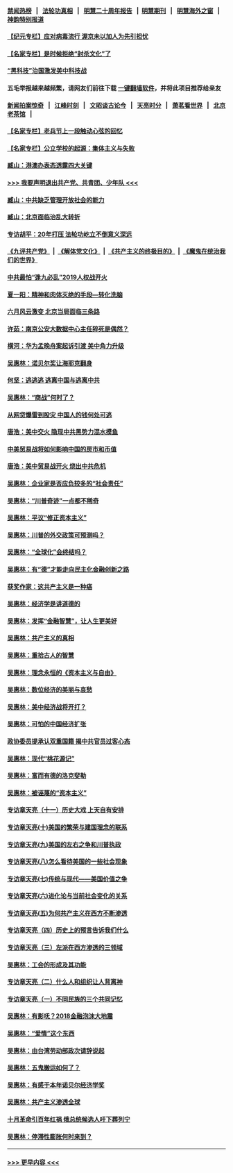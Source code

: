 #### [禁闻热榜](热点新闻.md?=0)  &nbsp;&nbsp;|&nbsp;&nbsp; [法轮功真相](https://github.com/gfw-breaker/truth/blob/master/README.md?=0) &nbsp;&nbsp;|&nbsp;&nbsp; [明慧二十周年报告](https://github.com/gfw-breaker/mh-reports/blob/master/README.md?=0) &nbsp;&nbsp;|&nbsp;&nbsp;[明慧期刊](https://github.com/gfw-breaker/mh-qikan) &nbsp;&nbsp;|&nbsp;&nbsp; [明慧海外之窗](https://github.com/gfw-breaker/mh-news/blob/master/README.md?=0) &nbsp;&nbsp;|&nbsp;&nbsp; [神韵特别报道](https://github.com/gfw-breaker/mh-news/blob/master/shenyun.md?=0)
#### [【纪元专栏】应对病毒流行 渥京未以加人为先引担忧](../pages/nsc423/n11875714.md?t=03130702) 
#### [【名家专栏】是时候拒绝“封杀文化”了](../pages/nsc423/n11814093.md?t=03130702) 
#### [“黑科技”治国激发美中科技战](../pages/nsc423/n11638056.md?t=03130702) 
#### 五毛举报越来越频繁，请网友们前往下载 [一键翻墙软件](https://github.com/gfw-breaker/ssr-accounts)，并将此项目推荐给亲友
#### [新闻拍案惊奇](https://github.com/gfw-breaker/banned-news/blob/master/pages/link4.md) &nbsp;&nbsp;|&nbsp;&nbsp; [江峰时刻](https://github.com/gfw-breaker/banned-news/blob/master/pages/link4.md) &nbsp;&nbsp;|&nbsp;&nbsp; [文昭谈古论今](https://github.com/gfw-breaker/banned-news/blob/master/pages/link4.md) &nbsp;&nbsp;|&nbsp;&nbsp; [天亮时分](https://github.com/gfw-breaker/banned-news/blob/master/pages/link4.md) &nbsp;&nbsp;|&nbsp;&nbsp; [萧茗看世界](https://github.com/gfw-breaker/banned-news/blob/master/pages/link4.md) &nbsp;&nbsp;|&nbsp;&nbsp; [北京老茶馆](https://github.com/gfw-breaker/banned-news/blob/master/pages/link4.md) &nbsp;&nbsp;|&nbsp;&nbsp; 
#### [【名家专栏】老兵节上一段触动心弦的回忆](../pages/nsc423/n11646016.md?t=03130702) 
#### [【名家专栏】公立学校的起源：集体主义与失败](../pages/nsc423/n11601833.md?t=03130702) 
#### [臧山：港澳办表态透露四大关键](../pages/nsc423/n11421628.md?t=03130702) 
#### [>>> 我要声明退出共产党、共青团、少年队 <<<](https://github.com/begood0513/goodnews/blob/master/quit/letter.md) 
#### [臧山：中共缺乏管理开放社会的能力](../pages/nsc423/n11407457.md?t=03130702) 
#### [臧山：北京面临治乱大转折](../pages/nsc423/n11406895.md?t=03130702) 
#### [专访胡平：20年打压 法轮功屹立不倒意义深远](../pages/nsc423/n11398800.md?t=03130702) 
#### [《九评共产党》](https://github.com/begood0513/9ping.md/blob/master/README.md) &nbsp;|&nbsp; [《解体党文化》](../../../../jtdwh.md/blob/master/README.md)  &nbsp;|&nbsp; [《共产主义的终极目的》](../../../../gczydzjmd.md/blob/master/README.md) &nbsp;|&nbsp; [《魔鬼在统治我们的世界》](../../../../mgztzwmdsj.md/blob/master/README.md) 
#### [中共最怕“逢九必乱”2019人权战开火](../pages/nsc423/n11385248.md?t=03130702) 
#### [夏一阳：精神和肉体灭绝的手段—转化洗脑](../pages/nsc423/n11368250.md?t=03130702) 
#### [六月风云激变 北京当局面临三条路](../pages/nsc423/n11313668.md?t=03130702) 
#### [许茹：南京公安大数据中心主任猝死是偶然？](../pages/nsc423/n11064744.md?t=03130702) 
#### [横河：华为孟晚舟案起诉引渡 美中角力升级](../pages/nsc423/n11027230.md?t=03130702) 
#### [吴惠林：诺贝尔奖让海耶克翻身](../pages/nsc423/n10890049.md?t=03130702) 
#### [何坚：逃逃逃 逃离中国与逃离中共](../pages/nsc423/n10592891.md?t=03130702) 
#### [吴惠林：“商战”何时了？](../pages/nsc423/n10573558.md?t=03130702) 
#### [从网贷爆雷到股灾 中国人的钱何处可逃](../pages/nsc423/n10572800.md?t=03130702) 
#### [唐浩：美中交火 隐现中共黑势力混水摸鱼](../pages/nsc423/n10544040.md?t=03130702) 
#### [中美贸易战将如何影响中国的房市和币值](../pages/nsc423/n10543697.md?t=03130702) 
#### [唐浩：美中贸易战开火 烧出中共危机](../pages/nsc423/n10540126.md?t=03130702) 
#### [吴惠林：企业家是否应负较多的“社会责任”](../pages/nsc423/n10535022.md?t=03130702) 
#### [吴惠林：“川普奇迹”一点都不稀奇](../pages/nsc423/n10512808.md?t=03130702) 
#### [吴惠林：平议“修正资本主义”](../pages/nsc423/n10495724.md?t=03130702) 
#### [吴惠林：川普的外交政策可预测吗？](../pages/nsc423/n10462387.md?t=03130702) 
#### [吴惠林：“全球化”会终结吗？](../pages/nsc423/n10452838.md?t=03130702) 
#### [吴惠林：有“德”才能走向民主化金融创新之路](../pages/nsc423/n10432292.md?t=03130702) 
#### [获奖作家：这共产主义是一种癌](../pages/nsc423/n10431541.md?t=03130702) 
#### [吴惠林：经济学是讲道德的](../pages/nsc423/n10398014.md?t=03130702) 
#### [吴惠林：发挥“金融智慧”，让人生更美好](../pages/nsc423/n10375019.md?t=03130702) 
#### [吴惠林：共产主义的真相](../pages/nsc423/n10351394.md?t=03130702) 
#### [吴惠林：重拾古人的智慧](../pages/nsc423/n10337691.md?t=03130702) 
#### [吴惠林：理念永恒的《资本主义与自由》](../pages/nsc423/n10316274.md?t=03130702) 
#### [吴惠林：数位经济的美丽与哀愁](../pages/nsc423/n10292946.md?t=03130702) 
#### [吴惠林：美中经济战将开打？](../pages/nsc423/n10258825.md?t=03130702) 
#### [吴惠林：可怕的中国经济扩张](../pages/nsc423/n10219147.md?t=03130702) 
#### [政协委员提承认双重国籍 揭中共官员过客心态](../pages/nsc423/n10208809.md?t=03130702) 
#### [吴惠林：现代“桃花源记”](../pages/nsc423/n10185234.md?t=03130702) 
#### [吴惠林：富而有德的洛克斐勒](../pages/nsc423/n10142264.md?t=03130702) 
#### [吴惠林：被诬蔑的“资本主义”](../pages/nsc423/n10124816.md?t=03130702) 
#### [专访章天亮（十一）历史大戏 上天自有安排](../pages/nsc423/n10094905.md?t=03130702) 
#### [专访章天亮(十)美国的繁荣与建国理念的联系](../pages/nsc423/n10094899.md?t=03130702) 
#### [专访章天亮(九)美国的左右之争和川普执政](../pages/nsc423/n10094889.md?t=03130702) 
#### [专访章天亮(八)怎么看待美国的一些社会现象](../pages/nsc423/n10094857.md?t=03130702) 
#### [专访章天亮(七)传统与现代——美国价值之争](../pages/nsc423/n10093140.md?t=03130702) 
#### [专访章天亮(六)进化论与当前社会变化的关系](../pages/nsc423/n10092036.md?t=03130702) 
#### [专访章天亮(五)为何共产主义在西方不断渗透](../pages/nsc423/n10083620.md?t=03130702) 
#### [专访章天亮（四）历史上的预言告诉我们什么](../pages/nsc423/n10083606.md?t=03130702) 
#### [专访章天亮（三）左派在西方渗透的三领域](../pages/nsc423/n10081115.md?t=03130702) 
#### [吴惠林：工会的形成及其功能](../pages/nsc423/n10080633.md?t=03130702) 
#### [专访章天亮（二）什么人和组织让人背离神](../pages/nsc423/n10076637.md?t=03130702) 
#### [专访章天亮（一）不同民族的三个共同记忆](../pages/nsc423/n10074188.md?t=03130702) 
#### [吴惠林：有影呒？2018金融泡沫大地震](../pages/nsc423/n10040534.md?t=03130702) 
#### [吴惠林：“爱情”这个东西](../pages/nsc423/n10019423.md?t=03130702) 
#### [吴惠林：由台湾劳动部政次请辞说起](../pages/nsc423/n9979679.md?t=03130702) 
#### [吴惠林：五鬼搬运如何了？](../pages/nsc423/n9925338.md?t=03130702) 
#### [吴惠林：有感于本年诺贝尔经济学奖](../pages/nsc423/n9871883.md?t=03130702) 
#### [吴惠林：共产主义渗透全球](../pages/nsc423/n9812748.md?t=03130702) 
#### [十月革命引百年红祸 俄总统候选人吁下葬列宁](../pages/nsc423/n9810182.md?t=03130702) 
#### [吴惠林：停滞性膨胀何时来到？](../pages/nsc423/n9764136.md?t=03130702) 

----
#### [ >>> 更早内容 <<< ](../indexes/nsc423-earlier.md)
